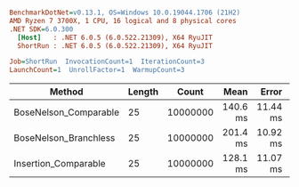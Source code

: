 ``` ini

BenchmarkDotNet=v0.13.1, OS=Windows 10.0.19044.1706 (21H2)
AMD Ryzen 7 3700X, 1 CPU, 16 logical and 8 physical cores
.NET SDK=6.0.300
  [Host]   : .NET 6.0.5 (6.0.522.21309), X64 RyuJIT
  ShortRun : .NET 6.0.5 (6.0.522.21309), X64 RyuJIT

Job=ShortRun  InvocationCount=1  IterationCount=3  
LaunchCount=1  UnrollFactor=1  WarmupCount=3  

```
|                Method | Length |    Count |     Mean |    Error |  StdDev |
|---------------------- |------- |--------- |---------:|---------:|--------:|
| BoseNelson_Comparable |     25 | 10000000 | 140.6 ms | 11.44 ms | 0.63 ms |
| BoseNelson_Branchless |     25 | 10000000 | 201.4 ms | 10.92 ms | 0.60 ms |
|  Insertion_Comparable |     25 | 10000000 | 128.1 ms | 11.07 ms | 0.61 ms |
